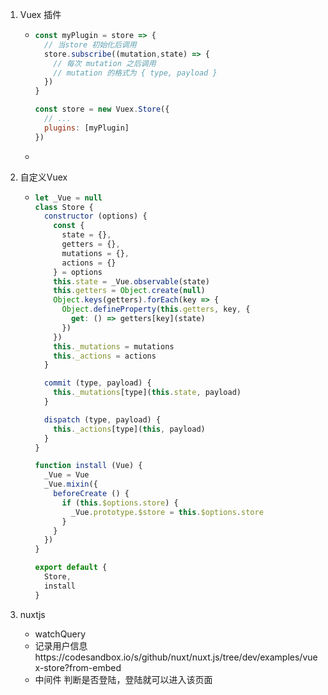 1. Vuex 插件

   - ```javascript
     const myPlugin = store => {
       // 当store 初始化后调用
       store.subscribe((mutation,state) => {
         // 每次 mutation 之后调用
         // mutation 的格式为 { type, payload }
       })
     }
     
     const store = new Vuex.Store({
       // ...
       plugins: [myPlugin]
     })
     ```

   - 

2. 自定义Vuex

   - ```javascript
     let _Vue = null
     class Store {
       constructor (options) {
         const {
           state = {},
           getters = {},
           mutations = {},
           actions = {}
         } = options
         this.state = _Vue.observable(state)
         this.getters = Object.create(null)
         Object.keys(getters).forEach(key => {
           Object.defineProperty(this.getters, key, {
             get: () => getters[key](state)
           })
         })
         this._mutations = mutations
         this._actions = actions
       }
     
       commit (type, payload) {
         this._mutations[type](this.state, payload)
       }
     
       dispatch (type, payload) {
         this._actions[type](this, payload)
       }
     }
     
     function install (Vue) {
       _Vue = Vue
       _Vue.mixin({
         beforeCreate () {
           if (this.$options.store) {
             _Vue.prototype.$store = this.$options.store
           }
         }
       })
     }
     
     export default {
       Store,
       install
     }
     ```

3. nuxtjs

   - watchQuery
   - 记录用户信息https://codesandbox.io/s/github/nuxt/nuxt.js/tree/dev/examples/vuex-store?from-embed
   - 中间件 判断是否登陆，登陆就可以进入该页面